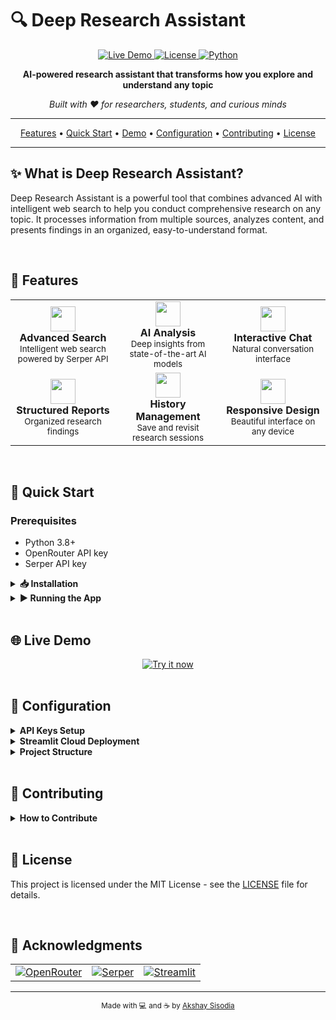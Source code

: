# 🔍 Deep Research Assistant

<p align="center">
  <a href="https://deepresearchdemo.streamlit.app">
    <img src="https://img.shields.io/badge/DEMO-LIVE-00C7B7?style=for-the-badge&logo=streamlit&logoColor=white" alt="Live Demo">
  </a>
  <a href="https://github.com/Akshay-Sisodia/deepresearch/blob/main/LICENSE">
    <img src="https://img.shields.io/badge/LICENSE-MIT-green?style=for-the-badge" alt="License">
  </a>
  <a href="https://www.python.org/downloads/">
    <img src="https://img.shields.io/badge/PYTHON-3.8+-blue?style=for-the-badge&logo=python&logoColor=white" alt="Python">
  </a>
</p>

<p align="center">
  <b>AI-powered research assistant that transforms how you explore and understand any topic</b>
</p>

<p align="center">
  <i>Built with ❤️ for researchers, students, and curious minds</i>
</p>

<hr>

<div align="center">
  <a href="#-features">Features</a> •
  <a href="#-quick-start">Quick Start</a> •
  <a href="#-live-demo">Demo</a> •
  <a href="#-configuration">Configuration</a> •
  <a href="#-contributing">Contributing</a> •
  <a href="#-license">License</a>
</div>

<hr>

## ✨ What is Deep Research Assistant?

Deep Research Assistant is a powerful tool that combines advanced AI with intelligent web search to help you conduct comprehensive research on any topic. It processes information from multiple sources, analyzes content, and presents findings in an organized, easy-to-understand format.

<br>

## 🚀 Features

<div align="center">
<table>
<tr>
<td align="center" width="33%">
<img src="https://raw.githubusercontent.com/FortAwesome/Font-Awesome/6.x/svgs/solid/magnifying-glass.svg" width="40" height="40">
<br>
<b>Advanced Search</b>
<br>
<small>Intelligent web search powered by Serper API</small>
</td>
<td align="center" width="33%">
<img src="https://raw.githubusercontent.com/FortAwesome/Font-Awesome/6.x/svgs/solid/robot.svg" width="40" height="40">
<br>
<b>AI Analysis</b>
<br>
<small>Deep insights from state-of-the-art AI models</small>
</td>
<td align="center" width="33%">
<img src="https://raw.githubusercontent.com/FortAwesome/Font-Awesome/6.x/svgs/solid/comments.svg" width="40" height="40">
<br>
<b>Interactive Chat</b>
<br>
<small>Natural conversation interface</small>
</td>
</tr>
<tr>
<td align="center" width="33%">
<img src="https://raw.githubusercontent.com/FortAwesome/Font-Awesome/6.x/svgs/solid/chart-simple.svg" width="40" height="40">
<br>
<b>Structured Reports</b>
<br>
<small>Organized research findings</small>
</td>
<td align="center" width="33%">
<img src="https://raw.githubusercontent.com/FortAwesome/Font-Awesome/6.x/svgs/solid/floppy-disk.svg" width="40" height="40">
<br>
<b>History Management</b>
<br>
<small>Save and revisit research sessions</small>
</td>
<td align="center" width="33%">
<img src="https://raw.githubusercontent.com/FortAwesome/Font-Awesome/6.x/svgs/solid/mobile-screen.svg" width="40" height="40">
<br>
<b>Responsive Design</b>
<br>
<small>Beautiful interface on any device</small>
</td>
</tr>
</table>
</div>

<br>

## 🏁 Quick Start

### Prerequisites

- Python 3.8+
- OpenRouter API key
- Serper API key

<details>
<summary><b>📥 Installation</b></summary>
<br>

```bash
# Clone the repository
git clone https://github.com/Akshay-Sisodia/deepresearch.git
cd deepresearch

# Create and activate virtual environment
python -m venv .venv
source .venv/bin/activate  # On Windows: .venv\Scripts\activate

# Install dependencies
pip install -r requirements.txt

# Set up environment variables
cp .env.example .env
# Edit .env with your API keys
```
</details>

<details>
<summary><b>▶️ Running the App</b></summary>
<br>

```bash
# Option 1: Direct run
streamlit run app.py

# Option 2: Using the run script (recommended)
python scripts/run_app.py
```
</details>

<br>

## 🌐 Live Demo

<div align="center">
  <a href="https://deepresearchdemo.streamlit.app">
    <img src="https://img.shields.io/badge/TRY_IT_NOW-deepresearchdemo.streamlit.app-FF4B4B?style=for-the-badge&logo=streamlit&logoColor=white" alt="Try it now">
  </a>
</div>

<br>

## 🔧 Configuration

<details>
<summary><b>API Keys Setup</b></summary>
<br>

Create a `.streamlit/secrets.toml` file with your API keys:

```toml
OPENROUTER_API_KEY = "your-api-key-here"
SERPER_API_KEY = "your-api-key-here"
```
</details>

<details>
<summary><b>Streamlit Cloud Deployment</b></summary>
<br>

To deploy to Streamlit Cloud:

1. Fork this repository to your GitHub account
2. Go to [Streamlit Cloud](https://streamlit.io/cloud)
3. Create a new app and select your forked repository
4. Set the main file path to `app.py`
5. Add your API keys in the Secrets section:
   ```toml
   OPENROUTER_API_KEY = "your-api-key-here"
   SERPER_API_KEY = "your-api-key-here"
   ```
6. Deploy the app

The app is already configured for Streamlit Cloud with:
- `runtime.txt` - Specifies Python version
- `Procfile` - Defines how to run the app
- `.streamlit/config.toml` - Configures Streamlit settings
- Health check endpoint for monitoring
</details>

<details>
<summary><b>Project Structure</b></summary>
<br>

```
deepresearch/
├── app.py                # Main Streamlit application
├── config.py             # Configuration settings
├── theme_config.py       # UI theme configuration
├── docs/                 # Documentation
│   ├── api.md            # API reference
│   ├── development.md    # Development guide
│   ├── installation.md   # Installation guide
│   └── usage.md          # Usage guide
├── modules/              # Core functionality modules
│   ├── chat/             # Chat interface components
│   ├── research/         # Research processing logic
│   ├── session/          # Session state management
│   └── ui/               # User interface components
├── scripts/              # Utility scripts
│   ├── check_api_keys.py # API key validation
│   ├── download_fonts.py # Font downloader
│   └── run_app.py        # Application runner
├── static/               # Static assets
│   └── css/              # CSS files
├── tests/                # Test suite
│   └── test_utils.py     # Tests for utilities
└── utils/                # Utility modules
    ├── cache.py          # Caching utilities
    ├── logger.py         # Logging configuration
    ├── model.py          # AI model integration
    └── search.py         # Search API integration
```
</details>

<br>

## 👥 Contributing

<details>
<summary><b>How to Contribute</b></summary>
<br>

We welcome contributions! Here's how to get started:

1. Fork the repository
2. Create your feature branch (`git checkout -b feature/amazing-feature`)
3. Commit your changes (`git commit -m 'Add some amazing feature'`)
4. Push to the branch (`git push origin feature/amazing-feature`)
5. Open a Pull Request

For more detailed information, see our [Development Guide](docs/development.md).
</details>

<br>

## 📜 License

This project is licensed under the MIT License - see the [LICENSE](LICENSE) file for details.

<br>

## 🙏 Acknowledgments

<div align="center">
  <table>
    <tr>
      <td align="center">
        <a href="https://openrouter.ai/">
          <img src="https://img.shields.io/badge/OpenRouter-AI_Models-lightgrey?style=for-the-badge&logo=openai&logoColor=white" alt="OpenRouter">
        </a>
      </td>
      <td align="center">
        <a href="https://serper.dev/">
          <img src="https://img.shields.io/badge/Serper-Search_API-orange?style=for-the-badge&logo=google&logoColor=white" alt="Serper">
        </a>
      </td>
      <td align="center">
        <a href="https://streamlit.io/">
          <img src="https://img.shields.io/badge/Streamlit-Framework-FF4B4B?style=for-the-badge&logo=streamlit&logoColor=white" alt="Streamlit">
        </a>
      </td>
    </tr>
  </table>
</div>

<hr>

<div align="center">
  <sub>Made with 💻 and ☕ by <a href="https://github.com/Akshay-Sisodia">Akshay Sisodia</a></sub>
</div> 
